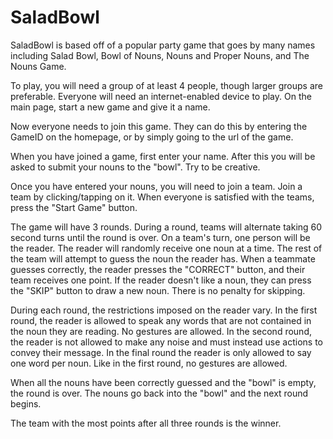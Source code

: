 SaladBowl
=========

SaladBowl is based off of a popular party game that goes by many names including Salad Bowl, Bowl of Nouns, Nouns
and Proper Nouns, and The Nouns Game.

To play, you will need a group of at least 4 people, though larger groups are preferable.
Everyone will need an internet-enabled device to play.
On the main page, start a new game and give it a name.

Now everyone needs to join this game.
They can do this by entering the GameID on the homepage, or by simply going to the url of the game.

When you have joined a game, first enter your name.
After this you will be asked to submit your nouns to the "bowl".
Try to be creative.

Once you have entered your nouns, you will need to join a team.
Join a team by clicking/tapping on it.
When everyone is satisfied with the teams, press the "Start Game" button.

The game will have 3 rounds.
During a round, teams will alternate taking 60 second turns until the round is over.
On a team's turn, one person will be the reader.
The reader will randomly receive one noun at a time.
The rest of the team will attempt to guess the noun the reader has.
When a teammate guesses correctly, the reader presses the "CORRECT" button, and their team receives one point.
If the reader doesn't like a noun, they can press the "SKIP" button to draw a new noun.
There is no penalty for skipping.

During each round, the restrictions imposed on the reader vary.
In the first round, the reader is allowed to speak any words that are not contained in the noun they are reading.
No gestures are allowed.
In the second round, the reader is not allowed to make any noise and must instead use actions to convey their
message.
In the final round the reader is only allowed to say one word per noun.
Like in the first round, no gestures are allowed.

When all the nouns have been correctly guessed and the "bowl" is empty, the round is over.
The nouns go back into the "bowl" and the next round begins.

The team with the most points after all three rounds is the winner.

